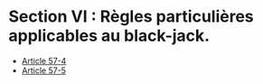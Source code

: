 # Section VI : Règles particulières applicables au black-jack.

- [Article 57-4](article-57-4.md)
- [Article 57-5](article-57-5.md)
